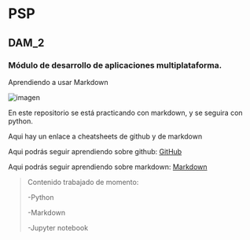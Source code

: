 # PSP 
## DAM_2

### Módulo de desarrollo de aplicaciones multiplataforma.

Aprendiendo a usar Markdown

![imagen](/utils/Markdown.jpg)

En este repositorio se está practicando con markdown, y se seguira con python. 

Aqui hay un enlace a cheatsheets de github y de markdown

Aqui podrás seguir aprendiendo sobre github: [GitHub](https://education.github.com/git-cheat-sheet-education.pdf)

Aqui podrás seguir aprendiendo sobre markdown: [Markdown](https://www.markdownguide.org/cheat-sheet/)

> Contenido trabajado de momento:
> 
> -Python
> 
> -Markdown
> 
> -Jupyter notebook



